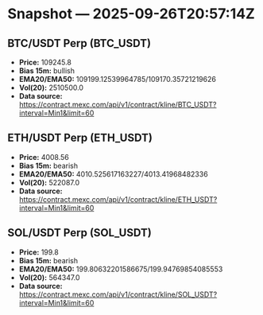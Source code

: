 # Snapshot — 2025-09-26T20:57:14Z

## BTC/USDT Perp (BTC_USDT)
- **Price:** 109245.8
- **Bias 15m:** bullish
- **EMA20/EMA50:** 109199.12539964785/109170.35721219626
- **Vol(20):** 2510500.0
- **Data source:** https://contract.mexc.com/api/v1/contract/kline/BTC_USDT?interval=Min1&limit=60

## ETH/USDT Perp (ETH_USDT)
- **Price:** 4008.56
- **Bias 15m:** bearish
- **EMA20/EMA50:** 4010.525617163227/4013.41968482336
- **Vol(20):** 522087.0
- **Data source:** https://contract.mexc.com/api/v1/contract/kline/ETH_USDT?interval=Min1&limit=60

## SOL/USDT Perp (SOL_USDT)
- **Price:** 199.8
- **Bias 15m:** bearish
- **EMA20/EMA50:** 199.80632201586675/199.94769854085553
- **Vol(20):** 564347.0
- **Data source:** https://contract.mexc.com/api/v1/contract/kline/SOL_USDT?interval=Min1&limit=60

